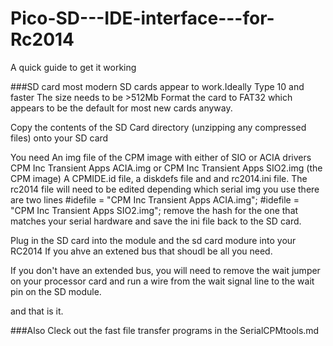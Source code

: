 # Pico-SD---IDE-interface---for-Rc2014

A quick guide to get it working

###SD card
most modern SD cards appear to work.Ideally Type 10 and faster
The size needs to be >512Mb
Format the card to FAT32 which appears to be the default for most new cards anyway. 

Copy the contents of the SD Card directory (unzipping any compressed files) onto your SD card

You need 
An img file of the CPM image with either of SIO or ACIA drivers
CPM Inc Transient Apps ACIA.img or CPM Inc Transient Apps SIO2.img (the CPM image)
A CPMIDE.id file, a diskdefs file and and rc2014.ini file.
The rc2014 file will need to be edited depending which serial img you use there are two lines
#idefile = "CPM Inc Transient Apps ACIA.img";
#idefile = "CPM Inc Transient Apps SIO2.img";
remove the hash for the one that matches your serial hardware and save the ini file back to the SD card.

Plug in the SD card into the module and the sd card modure into your RC2014
If you ahve an extened bus that shoudl be all you need. 

If you don't have an extended bus, you will need to remove the wait jumper on your processor card and
run a wire from the wait signal line to the wait pin on the SD module.

and that is it. 

###Also
Cleck out the fast file transfer programs in the SerialCPMtools.md
